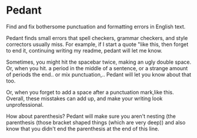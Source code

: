 # Pedant
Find and fix bothersome punctuation and formatting errors in English text.

Pedant finds small errors that spell checkers, grammar checkers, and style correctors usually miss. For example, if I start a quote "like this, then forget to end it, continuing writing my readme, pedant will let me know.

Sometimes, you might hit the spacebar  twice, making an ugly   double space. Or, when you hit. a period in the middle of a sentence, or a strange amount of periods the end.. or mix punctuation,.. Pedant will let you know about that too.

Or, when you forget to add a space after a punctuation mark,like this. Overall, these misstakes can add up, and make your writing look unprofessional.

How about parenthesis? Pedant will make sure you aren't nesting (the parenthesis (those bracket shaped things (which are very deep)) and also know that you didn't end the parenthesis at the end of this line.
